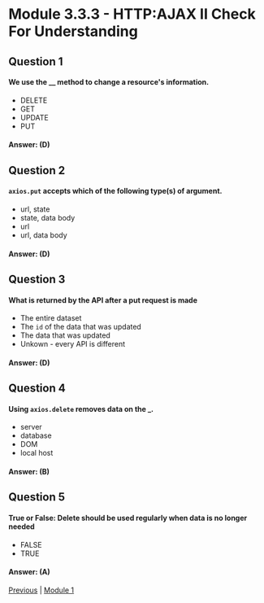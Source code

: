 # Module 3.3.3 - HTTP:AJAX II Check For Understanding

## Question 1

####  We use the __ method to change a resource's information.

- DELETE 
- GET
- UPDATE 
- PUT  

#### Answer:   (D) 

## Question 2

####  ```axios.put``` accepts which of the following type(s) of argument.

- url, state  
- state, data body 
- url  
- url, data body 

#### Answer:   (D) 

## Question 3

####  What is returned by the API after a put request is made

- The entire dataset 
- The ```id``` of the data that was updated 
- The data that was updated 
- Unkown - every API is different 

#### Answer:   (D) 

## Question 4

####  Using ```axios.delete``` removes data on the _.

- server 
- database 
- DOM  
- local host 

#### Answer:   (B) 

## Question 5

####  True or False: Delete should be used regularly when data is no longer needed

-   FALSE 
-   TRUE  


#### Answer:   (A) 







[Previous](./Object_3.md) | [Module 1](../../Module_1-Class-Components/README.md)
